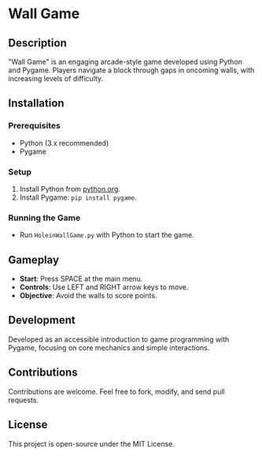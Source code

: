 # Wall Game

## Description
"Wall Game" is an engaging arcade-style game developed using Python and Pygame. Players navigate a block through gaps in oncoming walls, with increasing levels of difficulty.

## Installation

### Prerequisites
- Python (3.x recommended)
- Pygame

### Setup
1. Install Python from [python.org](https://www.python.org/).
2. Install Pygame: `pip install pygame`.

### Running the Game
- Run `HoleinWallGame.py` with Python to start the game.

## Gameplay

- **Start**: Press SPACE at the main menu.
- **Controls**: Use LEFT and RIGHT arrow keys to move.
- **Objective**: Avoid the walls to score points.

## Development
Developed as an accessible introduction to game programming with Pygame, focusing on core mechanics and simple interactions.

## Contributions
Contributions are welcome. Feel free to fork, modify, and send pull requests.

## License
This project is open-source under the MIT License.

